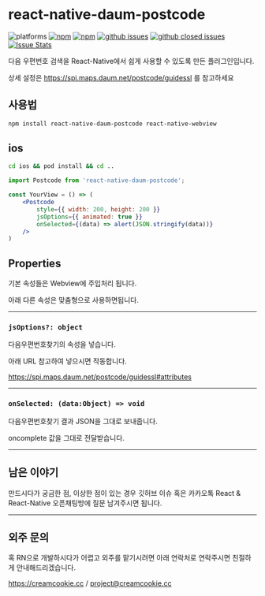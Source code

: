 
# react-native-daum-postcode

![platforms](https://img.shields.io/badge/platforms-Android%20%7C%20iOS-brightgreen.svg?style=flat-square&colorB=191A17)
[![npm](https://img.shields.io/npm/v/react-native-daum-postcode.svg?style=flat-square)](https://www.npmjs.com/package/react-native-daum-postcode)
[![npm](https://img.shields.io/npm/dm/react-native-daum-postcode.svg?style=flat-square&colorB=007ec6)](https://www.npmjs.com/package/react-native-daum-postcode)
[![github issues](https://img.shields.io/github/issues/trabricks/react-native-daum-postcode.svg?style=flat-square)](https://github.com/trabricks/react-native-daum-postcode/issues)
[![github closed issues](https://img.shields.io/github/issues-closed/trabricks/react-native-daum-postcode.svg?style=flat-square&colorB=44cc11)](https://github.com/trabricks/react-native-daum-postcode/issues?q=is%3Aissue+is%3Aclosed)
[![Issue Stats](https://img.shields.io/issuestats/i/github/trabricks/react-native-daum-postcode.svg?style=flat-square&colorB=44cc11)](http://github.com/trabricks/react-native-daum-postcode/issues)


다음 우편번호 검색을 React-Native에서 쉽게 사용할 수 있도록 만든 플러그인입니다.

상세 설정은 https://spi.maps.daum.net/postcode/guidessl 를 참고하세요


## 사용법

```bash
npm install react-native-daum-postcode react-native-webview
```

## ios
```bash
cd ios && pod install && cd ..
```

```jsx
import Postcode from 'react-native-daum-postcode';

const YourView = () => (
    <Postcode
        style={{ width: 200, height: 200 }}
        jsOptions={{ animated: true }}
        onSelected={(data) => alert(JSON.stringify(data))}
    />
)
```

## Properties

기본 속성들은 Webview에 주입처리 됩니다.

아래 다른 속성은 맞춤형으로 사용하면됩니다.

---

### `jsOptions?: object`

다음우편번호찾기의 속성을 넣습니다.

아래 URL 참고하여 넣으시면 작동합니다.

https://spi.maps.daum.net/postcode/guidessl#attributes


---

### `onSelected: (data:Object) => void`

다음우편번호찾기 결과 JSON을 그대로 보내줍니다.

oncomplete 값을 그대로 전달받습니다.

---

## 남은 이야기

만드시다가 궁금한 점, 이상한 점이 있는 경우 깃허브 이슈 혹은 카카오톡 React & React-Native 오픈채팅방에 질문 남겨주시면 됩니다.

---

## 외주 문의

혹 RN으로 개발하시다가 어렵고 외주를 맡기시려면
아래 연락처로 연락주시면 친절하게 안내해드리겠습니다.

https://creamcookie.cc / project@creamcookie.cc


 
